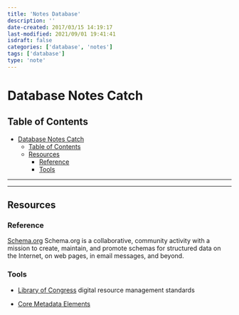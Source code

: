 ```yaml
---
title: 'Notes Database'
description: ''
date-created: 2017/03/15 14:19:17
last-modified: 2021/09/01 19:41:41
isdraft: false
categories: ['database', 'notes']
tags: ['database']
type: 'note'
---
```


# Database Notes Catch

## Table of Contents

<!-- @import "[TOC]" {cmd="toc" depthFrom=2 depthTo=5 orderedList=false} -->
<!-- code_chunk_output -->

- [Database Notes Catch](#database-notes-catch)
  - [Table of Contents](#table-of-contents)
  - [Resources](#resources)
    - [Reference](#reference)
    - [Tools](#tools)

<!-- /code_chunk_output -->

---

---

## Resources

### Reference

[Schema.org](https://schema.org/docs/schemas.html)
Schema.org is a collaborative, community activity with a mission to create, maintain, and promote schemas for structured data on the Internet, on web pages, in email messages, and beyond.

### Tools

- [Library of Congress](https://www.loc.gov/librarians/standards) digital resource management standards

- [Core Metadata Elements](https://www.loc.gov/standards/metadata.html)
